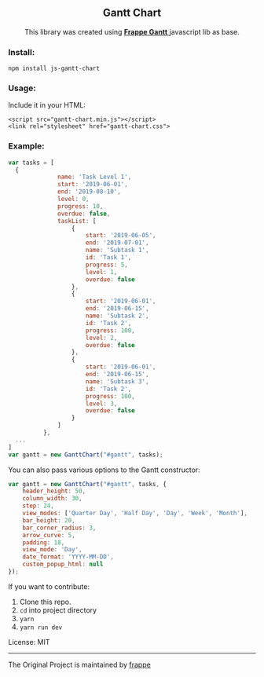 <div align="center">
    <h2>Gantt Chart</h2>
    <p align="center">
        <p>This library was created using
            <a href="https://frappe.github.io/gantt">
            <b>Frappe Gantt</b>
             </a>javascript lib as base.
         </p>
    </p>
</div>

### Install:
```
npm install js-gantt-chart
```

### Usage:
Include it in your HTML:
```
<script src="gantt-chart.min.js"></script>
<link rel="stylesheet" href="gantt-chart.css">
```

### Example:
```js
var tasks = [
  {
              name: 'Task Level 1',
              start: '2019-06-01',
              end: '2019-08-10',
              level: 0,
              progress: 10,
              overdue: false,
              taskList: [
                  {
                      start: '2019-06-05',
                      end: '2019-07-01',
                      name: 'Subtask 1',
                      id: 'Task 1',
                      progress: 5,
                      level: 1,
                      overdue: false
                  },
                  {
                      start: '2019-06-01',
                      end: '2019-06-15',
                      name: 'Subtask 2',
                      id: 'Task 2',
                      progress: 100,
                      level: 2,
                      overdue: false
                  },
                  {
                      start: '2019-06-01',
                      end: '2019-06-15',
                      name: 'Subtask 3',
                      id: 'Task 2',
                      progress: 100,
                      level: 3,
                      overdue: false
                  }
              ]
          },
  ...
]
var gantt = new GanttChart("#gantt", tasks);
```

You can also pass various options to the Gantt constructor:
```js
var gantt = new GanttChart("#gantt", tasks, {
    header_height: 50,
    column_width: 30,
    step: 24,
    view_modes: ['Quarter Day', 'Half Day', 'Day', 'Week', 'Month'],
    bar_height: 20,
    bar_corner_radius: 3,
    arrow_curve: 5,
    padding: 18,
    view_mode: 'Day',   
    date_format: 'YYYY-MM-DD',
    custom_popup_html: null
});
```

If you want to contribute:

1. Clone this repo.
2. `cd` into project directory
3. `yarn`
4. `yarn run dev`

License: MIT

------------------
The Original Project is maintained by [frappe](https://github.com/frappe)
